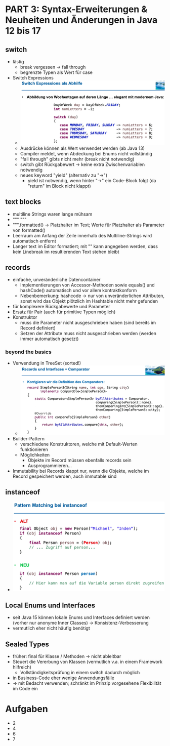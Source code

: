 # PART 3: Syntax-Erweiterungen & Neuheiten und Änderungen in Java 12 bis 17

## switch
- lästig
  - break vergessen -> fall through
  - begrenzte Typen als Wert für case
- Switch Expressions
  - ![img.png](images/switch-expressions.png)
  - Ausdrücke können als Wert verwendet werden (ab Java 13)
  - Compiler meldet, wenn Abdeckung bei Enums nicht vollständig
  - "fall through" gibts nicht mehr (break nicht notwendig)
  - switch gibt Rückgabewert -> keine extra Zwischenvariablen notwendig
  - neues keyword "yield" (alternativ zu "->")
    - yield ist notwendig, wenn hinter "->" ein Code-Block folgt (da "return" im Block nicht klappt)

## text blocks
- multiline Strings waren lange mühsam
- """ <multiline text> """
- """.formatted() -> Platzhalter im Text; Werte für Platzhalter als Parameter von formatted()
- Leerraum am Anfang der Zeile innerhalb des Multiline-Strings wird automatisch entfernt
- Langer text im Editor formatiert; mit "\" kann angegeben werden, dass  kein Linebreak im resultierenden Text stehen bleibt

## records
- einfache, unveränderliche Datencontainer
  - Implementierungen von Accessor-Methoden sowie equals() und hashCode() automatisch und vor allem kontraktkonform
  - Nebenbemerkung: hashcode -> nur von unveränderlichen Attributen, sonst wird das Objekt plötzlich im Hashtable nicht mehr gefunden
- für komplexere Rückgabewerte und Parameter
- Ersatz für Pair (auch für primitive Typen möglich)
- Konstruktor
  - muss die Parameter nicht ausgeschrieben haben (sind bereits im Record definiert)
  - Setzen der Attribute muss nicht ausgeschrieben werden (werden immer automatisch gesetzt)

### beyond the basics
- Verwendung in TreeSet (sorted!)
  - ![img.png](images/implementierung-comparator.png)
- Builder-Pattern
  - verschiedene Konstruktoren, welche mit Default-Werten funktionieren
  - Möglichkeiten
    - Objekte im Record müssen ebenfalls records sein
    - Ausprogrammieren...
- Immutability bei Records klappt nur, wenn die Objekte, welche im Record gespeichert werden, auch immutable sind

## instanceof
- ![img.png](images/instanceof-inline-variable-declaration.png)

## Local Enums und Interfaces
- seit Java 15 können lokale Enums und Interfaces definiert werden (vorher nur anonyme Inner Classes)
  -> Konsistenz-Verbesserung
- vermutlich eher nicht häufig benötigt

## Sealed Types
- früher: final für Klasse / Methoden -> nicht ableitbar
- Steuert die Vererbung von Klassen (vermutlich v.a. in einem Framework hilfreich)
  - Vollständigkeitsprüfung in einem switch dadurch möglich
- in Business-Code eher wenige Anwendungsfälle
- -> mit Bedacht verwenden; schränkt im Prinzip vorgesehene Flexibilität im Code ein

# Aufgaben
- 2
- 4
- 6
- 7